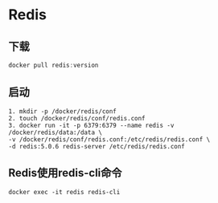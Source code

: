 # Redis

## 下载

``` java
docker pull redis:version
```

## 启动  

``` te
1. mkdir -p /docker/redis/conf
2. touch /docker/redis/conf/redis.conf
3. docker run -it -p 6379:6379 --name redis -v /docker/redis/data:/data \
-v /docker/redis/conf/redis.conf:/etc/redis/redis.conf \
-d redis:5.0.6 redis-server /etc/redis/redis.conf
```

## Redis使用redis-cli命令

``` tex
docker exec -it redis redis-cli
```
